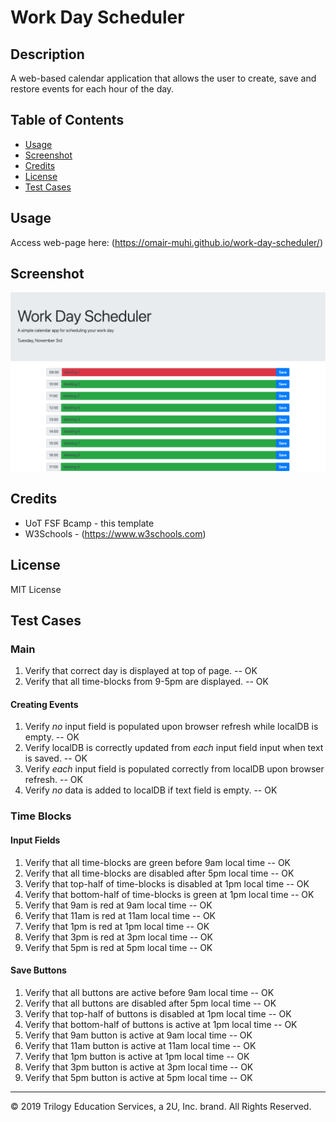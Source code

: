 # Work Day Scheduler

## Description 
A web-based calendar application that allows the user to create, save and restore events for each hour of the day.

## Table of Contents

* [Usage](#usage)
* [Screenshot](#screenshot)
* [Credits](#credits)
* [License](#license)
* [Test Cases](#tests)

## Usage 
Access web-page here: (https://omair-muhi.github.io/work-day-scheduler/)

## Screenshot
![Word Day Scheduler startup screen!](./images/main-screen.png)

## Credits
* UoT FSF Bcamp - this template
* W3Schools - (https://www.w3schools.com)

## License
MIT License

## Test Cases
### Main
1. Verify that correct day is displayed at top of page. -- OK
2. Verify that all time-blocks from 9-5pm are displayed. -- OK
#### Creating Events
1. Verify *no* input field is populated upon browser refresh while localDB is empty. -- OK
2. Verify localDB is correctly updated from *each* input field input when text is saved. -- OK
3. Verify *each* input field is populated correctly from localDB upon browser refresh.  -- OK
4. Verify *no* data is added to localDB if text field is empty. -- OK
### Time Blocks 
#### Input Fields
1. Verify that all time-blocks are green before 9am local time -- OK
2. Verify that all time-blocks are disabled after 5pm local time -- OK
3. Verify that top-half of time-blocks is disabled at 1pm local time -- OK
4. Verify that bottom-half of time-blocks is green at 1pm local time -- OK
6. Verify that 9am is red at 9am local time -- OK
7. Verify that 11am is red at 11am local time -- OK
8. Verify that 1pm is red at 1pm local time -- OK
9. Verify that 3pm is red at 3pm local time -- OK
10. Verify that 5pm is red at 5pm local time -- OK
#### Save Buttons
1. Verify that all buttons are active before 9am local time -- OK
2. Verify that all buttons are disabled after 5pm local time -- OK
3. Verify that top-half of buttons is disabled at 1pm local time -- OK
4. Verify that bottom-half of buttons is active at 1pm local time -- OK
6. Verify that 9am button is active at 9am local time -- OK
7. Verify that 11am button is active at 11am local time -- OK
8. Verify that 1pm button is active at 1pm local time -- OK
9. Verify that 3pm button is active at 3pm local time -- OK
10. Verify that 5pm button is active at 5pm local time -- OK
---
© 2019 Trilogy Education Services, a 2U, Inc. brand. All Rights Reserved.

